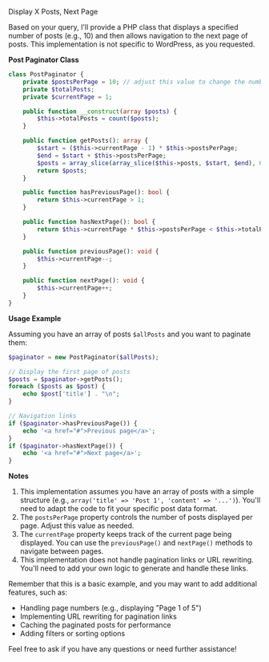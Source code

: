 Display X Posts, Next Page

Based on your query, I'll provide a PHP class that displays a specified number of posts (e.g., 10) and then allows navigation to the next page of posts. This implementation is not specific to WordPress, as you requested.

**Post Paginator Class**
```php
class PostPaginator {
    private $postsPerPage = 10; // adjust this value to change the number of posts per page
    private $totalPosts;
    private $currentPage = 1;

    public function __construct(array $posts) {
        $this->totalPosts = count($posts);
    }

    public function getPosts(): array {
        $start = ($this->currentPage - 1) * $this->postsPerPage;
        $end = $start + $this->postsPerPage;
        $posts = array_slice(array_slice($this->posts, $start, $end), 0);
        return $posts;
    }

    public function hasPreviousPage(): bool {
        return $this->currentPage > 1;
    }

    public function hasNextPage(): bool {
        return $this->currentPage * $this->postsPerPage < $this->totalPosts;
    }

    public function previousPage(): void {
        $this->currentPage--;
    }

    public function nextPage(): void {
        $this->currentPage++;
    }
}
```
**Usage Example**

Assuming you have an array of posts `$allPosts` and you want to paginate them:
```php
$paginator = new PostPaginator($allPosts);

// Display the first page of posts
$posts = $paginator->getPosts();
foreach ($posts as $post) {
    echo $post['title'] . "\n";
}

// Navigation links
if ($paginator->hasPreviousPage()) {
    echo '<a href="#">Previous page</a>';
}
if ($paginator->hasNextPage()) {
    echo '<a href="#">Next page</a>';
}
```
**Notes**

1. This implementation assumes you have an array of posts with a simple structure (e.g., `array('title' => 'Post 1', 'content' => '...')`). You'll need to adapt the code to fit your specific post data format.
2. The `postsPerPage` property controls the number of posts displayed per page. Adjust this value as needed.
3. The `currentPage` property keeps track of the current page being displayed. You can use the `previousPage()` and `nextPage()` methods to navigate between pages.
4. This implementation does not handle pagination links or URL rewriting. You'll need to add your own logic to generate and handle these links.

Remember that this is a basic example, and you may want to add additional features, such as:

* Handling page numbers (e.g., displaying "Page 1 of 5")
* Implementing URL rewriting for pagination links
* Caching the paginated posts for performance
* Adding filters or sorting options

Feel free to ask if you have any questions or need further assistance!
